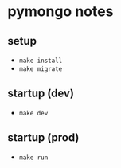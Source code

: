 # pymongo notes

## setup

- `make install`
- `make migrate`

## startup (dev)

- `make dev`

## startup (prod)

- `make run`
